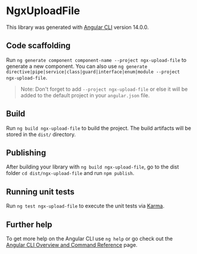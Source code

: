 # NgxUploadFile

This library was generated with [Angular CLI](https://github.com/angular/angular-cli) version 14.0.0.

## Code scaffolding

Run `ng generate component component-name --project ngx-upload-file` to generate a new component. You can also use `ng generate directive|pipe|service|class|guard|interface|enum|module --project ngx-upload-file`.
> Note: Don't forget to add `--project ngx-upload-file` or else it will be added to the default project in your `angular.json` file. 

## Build

Run `ng build ngx-upload-file` to build the project. The build artifacts will be stored in the `dist/` directory.

## Publishing

After building your library with `ng build ngx-upload-file`, go to the dist folder `cd dist/ngx-upload-file` and run `npm publish`.

## Running unit tests

Run `ng test ngx-upload-file` to execute the unit tests via [Karma](https://karma-runner.github.io).

## Further help

To get more help on the Angular CLI use `ng help` or go check out the [Angular CLI Overview and Command Reference](https://angular.io/cli) page.
